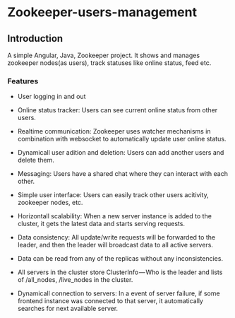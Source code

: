 # Zookeeper-users-management

## Introduction

A simple Angular, Java, Zookeeper project. It shows and manages zookeeper nodes(as users), track statuses like online status, feed etc.

### Features

* User logging in and out

* Online status tracker: Users can see current online status from other users.

* Realtime communication: Zookeeper uses watcher mechanisms in combination with websocket to automatically update user online status.

* Dynamicall user adition and deletion: Users can add another users and delete them.

* Messaging: Users have a shared chat where they can interact with each other.

* Simple user interface: Users can easily track other users acitivity, zookeeper nodes, etc.

* Horizontall scalability: When a new server instance is added to the cluster, it gets the latest data and starts serving requests.

* Data consistency: All update/write requests will be forwarded to the leader, and then the leader will broadcast data to all active servers.

* Data can be read from any of the replicas without any inconsistencies.

* All servers in the cluster store ClusterInfo — Who is the leader and lists of /all_nodes, /live_nodes in the cluster.

* Dynamicall connection to servers: In a event of server failure, if some frontend instance was connected to that server, it automatically searches for next available server.
